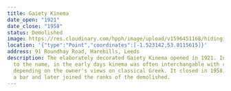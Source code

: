 ```yaml
---
title: Gaiety Kinema
date_open: "1921"
date_close: "1958"
status: Demolished
image: https://res.cloudinary.com/hpph/image/upload/v1596451168/hidinginplainsight/gaiety.svg
location: '{"type":"Point","coordinates":[-1.523142,53.8115615]}'
address: 91 Roundhay Road, Harehills, Leeds
description: The elaborately decorated Gaiety Kinema opened in 1921. In regards
  to the name, in the early days kinema was often interchangable with cinema
  depending on the owner's views on classical Greek. It closed in 1958, becoming
  a bar and later joined the ranks of the demolished.
---
```

